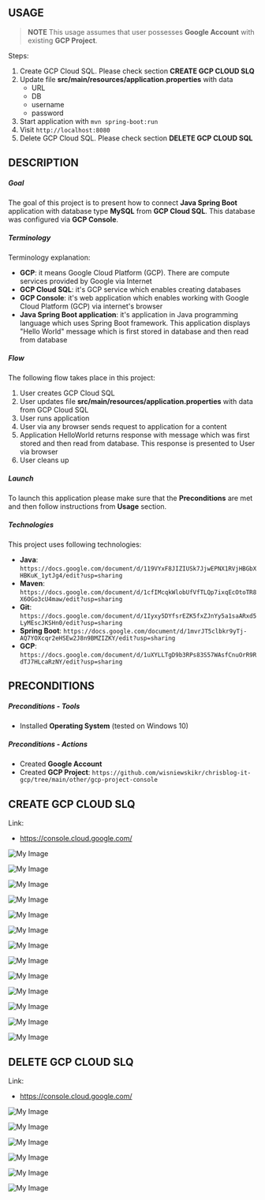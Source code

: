 USAGE
-----

> **NOTE** This usage assumes that user possesses **Google Account** with existing **GCP Project**.

Steps:
1. Create GCP Cloud SQL. Please check section **CREATE GCP CLOUD SLQ**
1. Update file **src/main/resources/application.properties** with data
     * URL
     * DB
     * username
     * password
1. Start application with `mvn spring-boot:run`
1. Visit `http://localhost:8080`
1. Delete GCP Cloud SQL. Please check section **DELETE GCP CLOUD SQL**


DESCRIPTION
-----------

##### Goal
The goal of this project is to present how to connect **Java Spring Boot** application with database type **MySQL** from **GCP Cloud SQL**. This database was configured via **GCP Console**.

##### Terminology
Terminology explanation:
* **GCP**: it means Google Cloud Platform (GCP). There are compute services provided by Google via Internet
* **GCP Cloud SQL**: it's GCP service which enables creating databases
* **GCP Console**: it's web application which enables working with Google Cloud Platform (GCP) via internet's browser
* **Java Spring Boot application**: it's application in Java programming language which uses Spring Boot framework. This application displays "Hello World" message which is first stored in database and then read from database

##### Flow
The following flow takes place in this project:
1. User creates GCP Cloud SQL
1. User updates file **src/main/resources/application.properties** with data from GCP Cloud SQL
1. User runs application
1. User via any browser sends request to application for a content
1. Application HelloWorld returns response with message which was first stored and then read from database. This response is presented to User via browser
1. User cleans up

##### Launch
To launch this application please make sure that the **Preconditions** are met and then follow instructions from **Usage** section.

##### Technologies
This project uses following technologies:
* **Java**: `https://docs.google.com/document/d/119VYxF8JIZIUSk7JjwEPNX1RVjHBGbXHBKuK_1ytJg4/edit?usp=sharing`
* **Maven**: `https://docs.google.com/document/d/1cfIMcqkWlobUfVfTLQp7ixqEcOtoTR8X6OGo3cU4maw/edit?usp=sharing`
* **Git**: `https://docs.google.com/document/d/1Iyxy5DYfsrEZK5fxZJnYy5a1saARxd5LyMEscJKSHn0/edit?usp=sharing`
* **Spring Boot**: `https://docs.google.com/document/d/1mvrJT5clbkr9yTj-AQ7YOXcqr2eHSEw2J8n9BMZIZKY/edit?usp=sharing`
* **GCP**: `https://docs.google.com/document/d/1uXYLLTgD9b3RPs83S57WAsfCnuOrR9RdTJ7HLcaRzNY/edit?usp=sharing`


PRECONDITIONS
-------------

##### Preconditions - Tools
* Installed **Operating System** (tested on Windows 10)

##### Preconditions - Actions
* Created **Google Account**
* Created **GCP Project**: `https://github.com/wisniewskikr/chrisblog-it-gcp/tree/main/other/gcp-project-console`


CREATE GCP CLOUD SLQ
--------------------

Link:
* https://console.cloud.google.com/

![My Image](readme-images/create-cloud-sql-01.png)

![My Image](readme-images/create-cloud-sql-02.png)

![My Image](readme-images/create-cloud-sql-03.png)

![My Image](readme-images/create-cloud-sql-04.png)

![My Image](readme-images/create-cloud-sql-05.png)

![My Image](readme-images/create-cloud-sql-06.png)

![My Image](readme-images/create-cloud-sql-07.png)

![My Image](readme-images/create-cloud-sql-08.png)

![My Image](readme-images/create-cloud-sql-09.png)

![My Image](readme-images/create-cloud-sql-10.png)

![My Image](readme-images/create-cloud-sql-11.png)

![My Image](readme-images/create-cloud-sql-12.png)

![My Image](readme-images/create-cloud-sql-13.png)


DELETE GCP CLOUD SLQ
--------------------

Link:
* https://console.cloud.google.com/

![My Image](readme-images/delete-cloud-sql-01.png)

![My Image](readme-images/delete-cloud-sql-02.png)

![My Image](readme-images/delete-cloud-sql-03.png)

![My Image](readme-images/delete-cloud-sql-04.png)

![My Image](readme-images/delete-cloud-sql-05.png)

![My Image](readme-images/delete-cloud-sql-06.png)